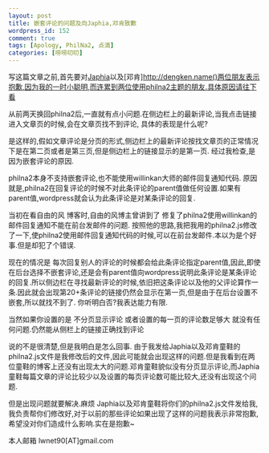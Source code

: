 ```yaml
--- 
layout: post
title: 嵌套评论的问题及向Japhia,邓肯致歉
wordpress_id: 152
comment: true
tags: [Apology, PhilNa2, 点滴]
categories: [唠唠叨叨]
---
```

写这篇文章之前,首先要对[Japhia](http://japhia.info)以及[邓肯]http://dengken.name()两位朋友表示抱歉,因为我的一时小聪明,而连累到两位使用philna2主题的朋友.具体原因请往下看

从前两天换回philna2后,一直就有点小问题.在侧边栏上的最新评论,当我点击链接进入文章页的时候,会在文章页找不到评论,
具体的表现是什么呢?

是这样的,假如文章评论是分页的形式,侧边栏上的最新评论按找文章页的正常情况下是在第二页或者是第三页,但是侧边栏上的链接显示的是第一页.
经过我检查,是因为嵌套评论的原因.

philna2本身不支持嵌套评论,也不能使用willinkan大师的邮件回复通知代码.
原因就是,philna2在回复评论的时候不对此条评论的parent值做任何设置.如果有parent值,wordpress就会认为此条评论是对某条评论的回复.

当初在看自由的风 博客时,自由的风博主曾讲到了 修复了philna2使用willinkan的邮件回复通知不能在前台发邮件的问题.
按照他的思路,我把我用的philna2.js修改了一下,使philna2使用邮件回复通知代码的时候,可以在前台发邮件.本以为是个好事.但是却犯了个错误.

现在的情况是 每次回复别人的评论的时候都会给此条评论指定parent值,因此,即使在后台选择不嵌套评论,还是会有parent值向wordpress说明此条评论是某条评论的回复.所以侧边栏在寻找最新评论的时候,依旧把这条评论以及他的父评论算作一条.因此就会出现第20+条评论的链接仍然会显示在第一页,但是由于在后台设置不嵌套,所以就找不到了. 你听明白否?我表达能力有限.

当然如果你设置的是 不分页显示评论 或者设置的每一页的评论数足够大 就没有任何问题.仍然能从侧栏上的链接正确找到评论

说的不是很清楚,但是我明白是怎么回事.
由于我发给Japhia以及邓肯童鞋的philna2.js文件是我修改后的文件,因此可能就会出现这样的问题.但是我看到在两位童鞋的博客上还没有出现太大的问题.邓肯童鞋貌似没有分页显示评论,而Japhia童鞋每篇文章的评论比较少以及设置的每页评论数可能比较大,还没有出现这个问题.

但是出现问题就要解决.麻烦 Japhia以及邓肯童鞋将你们的philna2.js文件发给我,我负责帮你们修改好,对于以前的那些评论如果出现了这样的问题我表示非常抱歉,希望没对你们造成什么影响.实在是抱歉~

本人邮箱 lwnet90[AT]gmail.com

